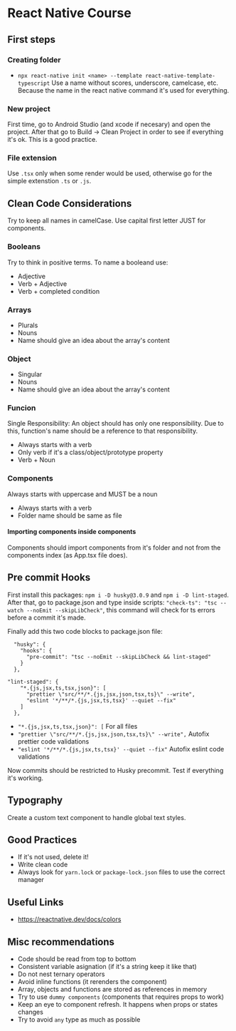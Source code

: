 # React Native Course

## First steps

### Creating folder

-   `npx react-native init <name> --template react-native-template-typescript`
    Use a name without scores, underscore, camelcase, etc. Because the name in the react native command it's used for everything.

### New project

First time, go to Android Studio (and xcode if necesary) and open the project. After that go to Build -> Clean Project in order to see if everything it's ok. This is a good practice.

### File extension

Use `.tsx` only when some render would be used, otherwise go for the simple extenstion `.ts` or `.js`.

## Clean Code Considerations

Try to keep all names in camelCase. Use capital first letter JUST for components.

### Booleans

Try to think in positive terms. To name a booleand use:

-   Adjective
-   Verb + Adjective
-   Verb + completed condition

### Arrays

-   Plurals
-   Nouns
-   Name should give an idea about the array's content

### Object

-   Singular
-   Nouns
-   Name should give an idea about the array's content

### Funcion

Single Responsibility: An object should has only one responsibility. Due to this, function's name should be a reference to that responsibility.

-   Always starts with a verb
-   Only verb if it's a class/object/prototype property
-   Verb + Noun

### Components

Always starts with uppercase and MUST be a noun

-   Always starts with a verb
-   Folder name should be same as file

#### Importing components inside components

Components should import components from it's folder and not from the components index (as App.tsx file does).

## Pre commit Hooks

First install this packages: `npm i -D husky@3.0.9` and `npm i -D lint-staged`. After that, go to package.json and type inside scripts: `"check-ts": "tsc --watch --noEmit --skipLibCheck"`, this command will check for ts errors before a commit it's made.

Finally add this two code blocks to package.json file:

```
  "husky": {
    "hooks": {
      "pre-commit": "tsc --noEmit --skipLibCheck && lint-staged"
    }
  },
```

```
"lint-staged": {
    "*.{js,jsx,ts,tsx,json}": [
      "prettier \"src/**/*.{js,jsx,json,tsx,ts}\" --write",
      "eslint '*/**/*.{js,jsx,ts,tsx}' --quiet --fix"
    ]
  },
```

-   `"*.{js,jsx,ts,tsx,json}": [` For all files
-   `"prettier \"src/**/*.{js,jsx,json,tsx,ts}\" --write",` Autofix prettier code validations
-   `"eslint '*/**/*.{js,jsx,ts,tsx}' --quiet --fix"` Autofix eslint code validations

Now commits should be restricted to Husky precommit. Test if everything it's working.

## Typography

Create a custom text component to handle global text styles.

## Good Practices

-   If it's not used, delete it!
-   Write clean code
-   Always look for `yarn.lock` or `package-lock.json` files to use the correct manager

## Useful Links

-   https://reactnative.dev/docs/colors

## Misc recommendations

-   Code should be read from top to bottom
-   Consistent variable asignation (if it's a string keep it like that)
-   Do not nest ternary operators
-   Avoid inline functions (it rerenders the component)
-   Array, objects and functions are stored as references in memory
-   Try to use `dummy components` (components that requires props to work)
-   Keep an eye to component refresh. It happens when props or states changes
-   Try to avoid `any` type as much as possible
